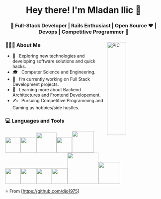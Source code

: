 <h1 align="center">Hey there! I'm Mladan Ilic 👋 </h1>
<h3 align="center">🚀 Full-Stack Developer | Rails Enthusiast | Open Source ♥ | Devops | Competitive Programmer  🚀</h3>
<div>
<img width = "35%" align="right" alt="PIC" height="300px" src="https://www.pngitem.com/pimgs/m/4-42822_apple-tv-copy-developer-illustration-png-transparent-png.png" />
<div align="left"> 
  <h3> 👨🏻‍💻 About Me</h3>

  - 🤔 &nbsp; Exploring new technologies and developing software solutions and quick hacks.
  - 🎓 &nbsp;  Computer Science and Engineering.
  - 💼 &nbsp; I’m currently working on Full Stack Development projects.
  - 🌱 &nbsp; Learning more about Backend Architectures and Frontend Developement.
  - ✍️ &nbsp; Pursuing Competitive Programming and Gaming as hobbies/side hustles.  
</div> 
</div>

<div>
  <h3> 💻 Languages and Tools </h3>
  <p>
   <img src="https://media.tenor.com/K3oKxzCnN6YAAAAC/ruby-ruby-bfdi.gif" width="50"><img src="https://media.giphy.com/media/3rCcV6sC1o2GY/giphy.gif" width="50"><img src="https://miro.medium.com/v2/resize:fit:1000/1*wiX40f7oFFYHD1lksCxEXQ.gif" width="65"><img src="https://media3.giphy.com/media/ln7z2eWriiQAllfVcn/200w.webp" width="50"><img src="https://res.cloudinary.com/practicaldev/image/fetch/s--xVCufn18--/c_limit%2Cf_auto%2Cfl_progressive%2Cq_66%2Cw_880/https://dev-to-uploads.s3.amazonaws.com/uploads/articles/5nnkrcc3kixypm642opg.gif" width="70"><img src="https://i.giphy.com/media/eNAsjO55tPbgaor7ma/200w.webp" width="50"><img src="https://i.giphy.com/media/IdyAQJVN2kVPNUrojM/200.webp" width="50"><img src="https://media3.giphy.com/media/kdFc8fubgS31b8DsVu/giphy.webp" width="50"><img src="https://media.giphy.com/media/SU2ic3wTfuC6JhD1lA/giphy.gif" width="50"><img src="https://media.giphy.com/media/kH1DBkPNyZPOk0BxrM/giphy.gif" width="100"><img src="https://media.giphy.com/media/SsCYf6DRFJrOpP0IoM/giphy.gif" width="70">
  <p>
</div> 

⭐️ From [https://github.com/djo1975]
<p align="left"> <img src="https://komarev.com/ghpvc/?username=djo1975&label=Profile%20views&color=0e75b6&style=flat" alt="" /> </p>


